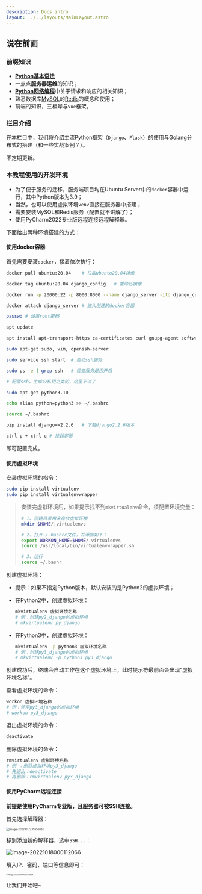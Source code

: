 ```yaml
---
description: Docs intro
layout: ../../layouts/MainLayout.astro
---
```


## 说在前面

### 前缀知识

+ [**Python基本语法**](https://docs.drshw.tech/pb/introduction/)
+ 一点点**服务器运维**的知识；
+ [**Python网络编程**](https://docs.drshw.tech/pw/introduction/)中关于请求和响应的相关知识；
+ 熟悉数据库[MySQL](https://docs.drshw.tech/pw/spider/06/#%E5%85%B3%E7%B3%BB%E5%9E%8B%E6%95%B0%E6%8D%AE%E5%BA%93%E5%AD%98%E5%82%A8)的[Redis](https://docs.drshw.tech/pw/extra_2/)的概念和使用；
+ 前端的知识，三板斧与`Vue`框架。

### 栏目介绍

在本栏目中，我们将介绍主流Python框架（`Django`、`Flask`）的使用与Golang分布式的搭建（和一些实战案例？）。

不定期更新。

### 本教程使用的开发环境

+ 为了便于服务的迁移，服务端项目均在Ubuntu Server中的`docker`容器中运行，其中Python版本为3.9；
+ 当然，也可以使用虚拟环境`venv`直接在服务器中搭建；
+ 需要安装MySQL和Redis服务（配置就不讲解了）；
+ 使用PyCharm2022专业版远程连接远程解释器。

下面给出两种环境搭建的方式：

#### 使用docker容器

首先需要安装`docker`，接着依次执行：

```bash
docker pull ubuntu:20.04	# 拉取ubuntu20.04镜像

docker tag ubuntu:20.04 django_config	# 重命名镜像

docker run -p 20000:22 -p 8000:8000 --name django_server -itd django_config	# 创建并运行镜像，端口在服务器安全组（防火墙）中开放

docker attach django_server	# 进入创建的docker容器

passwd # 设置root密码

apt update

apt install apt-transport-https ca-certificates curl gnupg-agent software-properties-common # 换源，下载基本命令

sudo apt-get sudo, vim, openssh-server

sudo service ssh start	# 启动ssh服务

sudo ps -e | grep ssh	# 检查服务是否开启

# 配置ssh，生成公私钥之类的，这里不讲了

sudo apt-get python3.10

echo alias python=python3 >> ~/.bashrc

source ~/.bashrc

pip install django==2.2.6	# 下载django2.2.6版本

ctrl p + ctrl q # 挂起容器
```

即可配置完成。

#### 使用虚拟环境

安装虚拟环境的指令：

```bash
sudo pip install virtualenv
sudo pip install virtualenvwrapper
```

> 安装完虚拟环境后，如果提示找不到`mkvirtualenv`命令，须配置环境变量：
>
> ```bash
> # 1、创建目录用来存放虚拟环境
> mkdir $HOME/.virtualenvs
> 
> # 2、打开~/.bashrc文件，并添加如下：
> export WORKON_HOME=$HOME/.virtualenvs
> source /usr/local/bin/virtualenvwrapper.sh
> 
> # 3、运行
> source ~/.bashr
> ```

创建虚拟环境：

- 提示：如果不指定Python版本，默认安装的是Python2的虚拟环境；

- 在Python2中，创建虚拟环境：

  ```bash
  mkvirtualenv 虚拟环境名称
  # 例：创建py2_django的虚拟环境
  # mkvirtualenv py_django
  ```

- 在Python3中，创建虚拟环境：

  ```bash
  mkvirtualenv -p python3 虚拟环境名称
  # 例：创建py3_django的虚拟环境
  # mkvirtualenv -p python3 py3_django
  ```

创建成功后，终端会自动工作在这个虚拟环境上，此时提示符最前面会出现“虚拟环境名称”。

查看虚拟环境的命令：

```bash
workon 虚拟环境名称
# 例：使用py3_django的虚拟环境
# workon py3_django
```

退出虚拟环境的命令：

```bash
deactivate
```

删除虚拟环境的命令：

```bash
rmvirtualenv 虚拟环境名称
# 例 ：删除虚拟环境py3_django
# 先退出：deactivate
# 再删除：rmvirtualenv py3_django
```

#### 使用PyCharm远程连接

**前提是使用PyCharm专业版，且服务器可被SSH连接。**

首先选择解释器：

<img src="https://images.drshw.tech/images/notes/image-20221017235556851.png" alt="image-20221017235556851" style="zoom:50%;" />

移到添加新的解释器，选中`SSH...`：

![image-20221018000112066](https://images.drshw.tech/images/notes/image-20221018000112066.png)

填入IP、密码、端口等信息即可：

<img src="https://images.drshw.tech/images/notes/image-20221018000242928.png" alt="image-20221018000242928" style="zoom: 35%;" />

让我们开始吧~